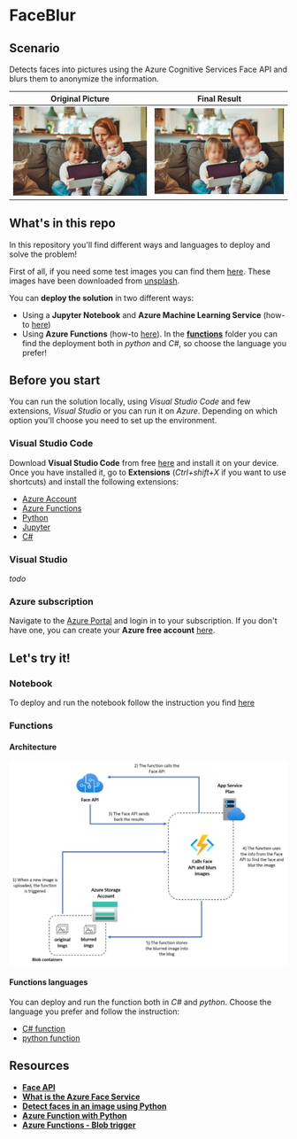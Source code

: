 # FaceBlur
## Scenario
Detects faces into pictures using the Azure Cognitive Services Face API and blurs them to anonymize the information.

**Original Picture**             |  **Final Result**
:-------------------------:|:-------------------------:
![](./docs/imgs/origin.png)  |  ![](./docs/imgs/blurred_img.jpg)

## What's in this repo

In this repository you'll find different ways and languages to deploy and solve the problem! 

First of all, if you need some test images you can find them [here](./sample_images/). These images have been downloaded from [unsplash](https://unsplash.com/). 

You can **deploy the solution** in two different ways:
* Using a **Jupyter Notebook** and **Azure Machine Learning Service** (how-to [here](https://github.com/guendas/FaceBlur/blob/master/notebook/README.md))
* Using **Azure Functions** (how-to [here](https://github.com/guendas/FaceBlur#functions)). In the [**functions**](https://github.com/guendas/FaceBlur/tree/master/functions) folder you can find the deployment both in *python* and *C#*, so choose the language you prefer!

## Before you start
You can run the solution locally, using *Visual Studio Code* and few extensions, *Visual Studio* or you can run it on *Azure*. Depending on which option you'll choose you need to set up the environment. 

### Visual Studio Code
Download **Visual Studio Code** from free [here](https://code.visualstudio.com/download) and install it on your device. 
Once you have installed it, go to **Extensions** (*Ctrl+shift+X* if you want to use shortcuts) and install the following extensions:
* [Azure Account](https://marketplace.visualstudio.com/items?itemName=ms-vscode.azure-account) 
* [Azure Functions](https://marketplace.visualstudio.com/items?itemName=ms-azuretools.vscode-azurefunctions)
* [Python](https://marketplace.visualstudio.com/items?itemName=ms-python.python)
* [Jupyter](https://marketplace.visualstudio.com/items?itemName=ms-toolsai.jupyter)
* [C#](https://marketplace.visualstudio.com/items?itemName=ms-dotnettools.csharp)
### Visual Studio
*todo*
### Azure subscription
Navigate to the [Azure Portal](portal.azure.com) and login in to your subscription. If you don't have one, you can create your **Azure free account** [here](https://azure.microsoft.com/en-us/free/). 

## Let's try it!
### Notebook
To deploy and run the notebook follow the instruction you find [here](https://github.com/guendas/FaceBlur/blob/master/notebook/README.md)
### Functions
#### Architecture

![function architecture](./docs/imgs/FunctionsArchitecture.png) 

#### Functions languages 
You can deploy and run the function both in *C#* and *python*. Choose the language you prefer and follow the instruction:
* [C# function](https://github.com/guendas/FaceBlur/blob/master/functions/C%23/FaceBlurAPI/README.md)
* [python function](https://github.com/guendas/FaceBlur/blob/master/functions/python/azure-functions/BlobTrigger/readme.md)

## Resources
* [**Face API**](https://azure.microsoft.com/en-us/services/cognitive-services/face/#get-started)
* [**What is the Azure Face Service**](https://docs.microsoft.com/en-us/azure/cognitive-services/face/overview)
* [**Detect faces in an image using Python**](https://docs.microsoft.com/en-us/azure/cognitive-services/face/quickstarts/python)
* [**Azure Function with Python**](https://docs.microsoft.com/en-us/azure/azure-functions/functions-reference-python)
* [**Azure Functions - Blob trigger**](https://docs.microsoft.com/en-us/azure/azure-functions/functions-bindings-storage-blob)